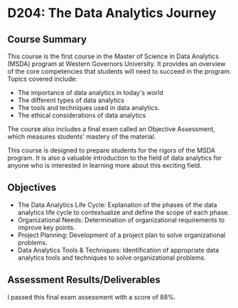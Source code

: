 # D204: The Data Analytics Journey

## Course Summary

This course is the first course in the Master of Science in Data Analytics (MSDA) program at Western Governors University. It provides an overview of the core competencies that students will need to succeed in the program. Topics covered include:

- The importance of data analytics in today's world
- The different types of data analytics
- The tools and techniques used in data analytics.
- The ethical considerations of data analytics

The course also includes a final exam called an Objective Assessment, which measures students' mastery of the material.

This course is designed to prepare students for the rigors of the MSDA program. It is also a valuable introduction to the field of data analytics for anyone who is interested in learning more about this exciting field.

## Objectives

- The Data Analytics Life Cycle: Explanation of the phases of the data analytics life cycle to contextualize and define the scope of each phase.
- Organizational Needs: Determination of organizational requirements to improve key points.
- Project Planning: Development of a project plan to solve organizational problems.
- Data Analytics Tools & Techniques: Identification of appropriate data analytics tools and techniques to solve organizational problems.

## Assessment Results/Deliverables

I passed this final exam assessment with a score of 88%.
